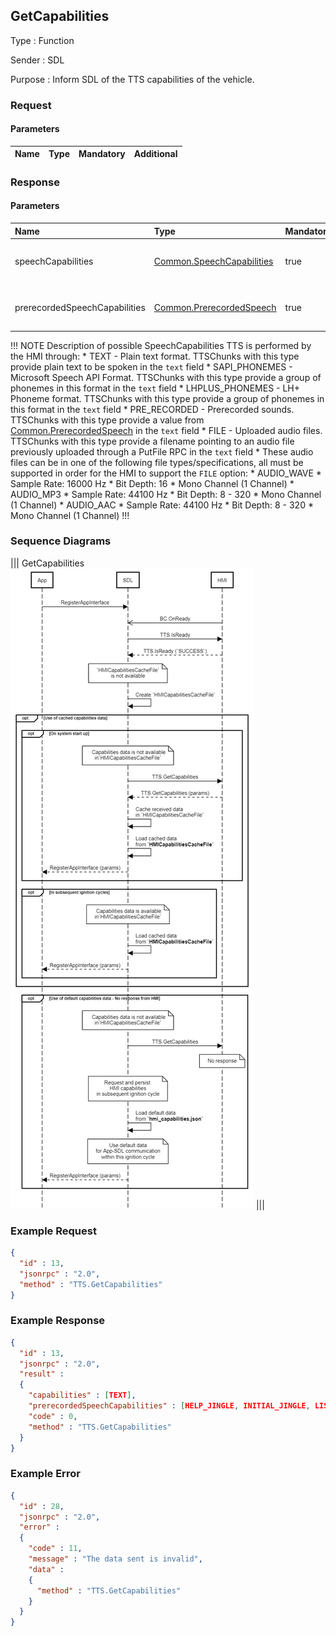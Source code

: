 ## GetCapabilities

Type
: Function

Sender
: SDL

Purpose
: Inform SDL of the TTS capabilities of the vehicle.

### Request

#### Parameters

|Name|Type|Mandatory|Additional|
|:---|:---|:--------|:---------|

### Response

#### Parameters

|Name|Type|Mandatory|Additional|
|:---|:---|:--------|:---------|
|speechCapabilities|[Common.SpeechCapabilities](../../common/enums/index.md#speechcapabilities)|true|array: true<br>minsize: 1<br>maxsize: 5|
|prerecordedSpeechCapabilities|[Common.PrerecordedSpeech](../../common/enums/index.md#prerecordedspeech)|true|array: true<br>minsize: 1<br>maxsize: 5|

!!! NOTE
  Description of possible SpeechCapabilities
  TTS is performed by the HMI through:
    * TEXT - Plain text format. TTSChunks with this type provide plain text to be spoken in the `text` field
    * SAPI_PHONEMES - Microsoft Speech API Format. TTSChunks with this type provide a group of phonemes in this format in the `text` field
    * LHPLUS_PHONEMES - LH+ Phoneme format. TTSChunks with this type provide a group of phonemes in this format in the `text` field
    * PRE_RECORDED - Prerecorded sounds. TTSChunks with this type provide a value from [Common.PrerecordedSpeech](../../common/enums/index.md#prerecordedspeech) in the `text` field
    * FILE - Uploaded audio files. TTSChunks with this type provide a filename pointing to an audio file previously uploaded through a PutFile RPC in the `text` field
        * These audio files can be in one of the following file types/specifications, all must be supported in order for the HMI to support the `FILE` option:
            * AUDIO_WAVE
                * Sample Rate: 16000 Hz
                * Bit Depth: 16
                * Mono Channel (1 Channel)
            * AUDIO_MP3
                * Sample Rate: 44100 Hz
                * Bit Depth: 8 - 320
                * Mono Channel (1 Channel)
            * AUDIO_AAC
                * Sample Rate: 44100 Hz
                * Bit Depth: 8 - 320
                * Mono Channel (1 Channel)
!!!

### Sequence Diagrams
|||
GetCapabilities
![GetCapabilities](./assets/GetCapabilities.png)
|||

### Example Request

```json
{
  "id" : 13,
  "jsonrpc" : "2.0",
  "method" : "TTS.GetCapabilities"
}
```
### Example Response

```json
{
  "id" : 13,
  "jsonrpc" : "2.0",
  "result" :
  {
    "capabilities" : [TEXT],
    "prerecordedSpeechCapabilities" : [HELP_JINGLE, INITIAL_JINGLE, LISTEN_JINGLE, POSITIVE_JINGLE, NEGATIVE_JINGLE],
    "code" : 0,
    "method" : "TTS.GetCapabilities"
  }
}
```

### Example Error

```json
{
  "id" : 28,
  "jsonrpc" : "2.0",
  "error" :
  {
    "code" : 11,
    "message" : "The data sent is invalid",
    "data" :
    {
      "method" : "TTS.GetCapabilities"
    }
  }
}
```
